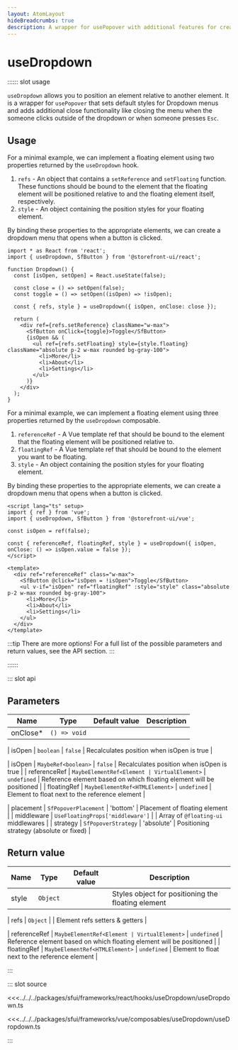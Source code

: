 ```yaml
---
layout: AtomLayout
hideBreadcrumbs: true
description: A wrapper for usePopover with additional features for creating dropdown menus.
---
```


# useDropdown

:::::: slot usage

`useDropdown` allows you to position an element relative to another element. It is a wrapper for `usePopover` that sets default styles for Dropdown menus and adds additional close functionality like closing the menu when the someone clicks outside of the dropdown or when someone presses `Esc`.

## Usage

For a minimal example, we can implement a floating element using two properties returned by the `useDropdown` hook.

1. `refs` - An object that contains a `setReference` and `setFloating` function. These functions should be bound to the element that the floating element will be positioned relative to and the floating element itself, respectively.
2. `style` - An object containing the position styles for your floating element.

By binding these properties to the appropriate elements, we can create a dropdown menu that opens when a button is clicked.

<!-- react -->
```tsx
import * as React from 'react';
import { useDropdown, SfButton } from '@storefront-ui/react';

function Dropdown() {
  const [isOpen, setOpen] = React.useState(false);

  const close = () => setOpen(false);
  const toggle = () => setOpen((isOpen) => !isOpen);

  const { refs, style } = useDropdown({ isOpen, onClose: close });

  return (
    <div ref={refs.setReference} className="w-max">
      <SfButton onClick={toggle}>Toggle</SfButton>
      {isOpen && (
        <ul ref={refs.setFloating} style={style.floating} className="absolute p-2 w-max rounded bg-gray-100">
          <li>More</li>
          <li>About</li>
          <li>Settings</li>
        </ul>
      )}
    </div>
  );
}
```
<!-- end react -->

<!-- vue -->
For a minimal example, we can implement a floating element using three properties returned by the `useDropdown` composable.

1. `referenceRef` - A Vue template ref that should be bound to the element that the floating element will be positioned relative to.
2. `floatingRef` - A Vue template ref that should be bound to the element you want to be floating.
3. `style` - An object containing the position styles for your floating element.

By binding these properties to the appropriate elements, we can create a dropdown menu that opens when a button is clicked.

```vue
<script lang="ts" setup>
import { ref } from 'vue';
import { useDropdown, SfButton } from '@storefront-ui/vue';

const isOpen = ref(false);

const { referenceRef, floatingRef, style } = useDropdown({ isOpen, onClose: () => isOpen.value = false });
</script>

<template>
  <div ref="referenceRef" class="w-max">
    <SfButton @click="isOpen = !isOpen">Toggle</SfButton>
    <ul v-if="isOpen" ref="floatingRef" :style="style" class="absolute p-2 w-max rounded bg-gray-100">
      <li>More</li>
      <li>About</li>
      <li>Settings</li>
    </ul>
  </div>
</template>
```
<!-- end vue -->

:::tip There are more options!
For a full list of the possible parameters and return values, see the API section.
:::

::::::

::: slot api

## Parameters

| Name      | Type                     | Default value | Description                               |
| --------- | ------------------------ | ------------- | ----------------------------------------- |
| onClose\* | `() => void`             |               |                                           |
<!-- react -->
| isOpen  | `boolean`                |  `false`             | Recalculates position when isOpen is true |
<!-- end react -->
<!-- vue -->
| isOpen  | `MaybeRef<boolean>`                |  `false`             | Recalculates position when isOpen is true |
| referenceRef  | `MaybeElementRef<Element | VirtualElement>` | `undefined`              | Reference element based on which floating element will be positioned  |
| floatingRef  | `MaybeElementRef<HTMLElement>` | `undefined`              | Element to float next to the reference element  |
<!-- end vue -->
| placement | `SfPopoverPlacement`    | 'bottom'      | Placement of floating element              |
| middleware    | `UseFloatingProps['middleware']`                 |              | Array of `@floating-ui` middlewares |
| strategy | `SfPopoverStrategy`    | 'absolute'      | Positioning strategy (absolute or fixed)              |

## Return value

| Name  | Type           | Default value | Description |
| ----- | -------------- | ------------- | ----------- |
| style | `Object` |               | Styles object for positioning the floating element            |
<!-- react -->
| refs  | `Object`   |               | Element refs setters & getters            |
<!-- end react -->
<!-- vue -->
| referenceRef  | `MaybeElementRef<Element | VirtualElement>` | `undefined`              | Reference element based on which floating element will be positioned  |
| floatingRef  | `MaybeElementRef<HTMLElement>` | `undefined`              | Element to float next to the reference element  |
<!-- end vue -->
:::

::: slot source
<SourceCode>

<!-- react -->
<<<../../../packages/sfui/frameworks/react/hooks/useDropdown/useDropdown.ts
<!-- end react -->
<!-- vue -->
<<<../../../packages/sfui/frameworks/vue/composables/useDropdown/useDropdown.ts
<!-- end vue -->

</SourceCode>
:::
